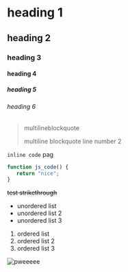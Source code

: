 # heading 1

## heading 2

### heading 3

#### heading 4

##### heading 5

###### heading 6

> multilineblockquote
>
> multiline blockquote line number 2

`inline code` pag

```js
function js_code() {
   return "nice";
}
```

~~test strikethrough~~

- unordered list
- unordered list 2
- unordered list 3

1. ordered list
2. ordered list 2
3. ordered list 3

![pweeeee](https://derpicdn.net/img/2016/6/30/1190220/large.png)

